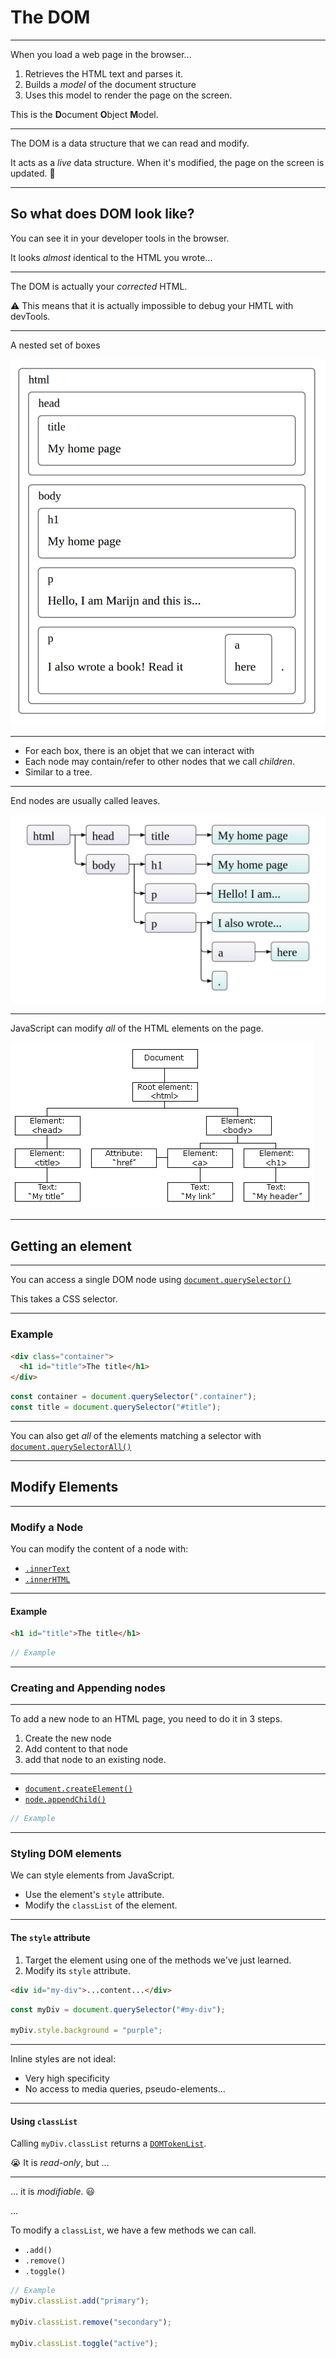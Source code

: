 # The DOM

---

When you load a web page in the browser...

1. Retrieves the HTML text and parses it.
2. Builds a _model_ of the document structure
3. Uses this model to render the page on the screen.

<Spacer size={24} />

This is the **D**ocument **O**bject **M**odel.

---

The DOM is a data structure that we can read and modify.

It acts as a _live_ data structure. When it's modified, the page on the screen is updated. 🤯

---

## So what does DOM look like?

You can see it in your developer tools in the browser.

It looks _almost_ identical to the HTML you wrote...

---

The DOM is actually your _corrected_ HTML.

⚠️ This means that it is actually impossible to debug your HMTL with devTools.

---

A nested set of boxes

<img src="./assets/dom_example.png" />

---

- For each box, there is an objet that we can interact with
- Each node may contain/refer to other nodes that we call _children_.
- Similar to a tree.

---

End nodes are usually called leaves.

<img src="./assets/dom_tree.png" />

---

JavaScript can modify _all_ of the HTML elements on the page.

<img src="./assets/html_tree.gif" />

---

## Getting an element

---

You can access a single DOM node using [`document.querySelector()`](https://www.w3schools.com/jsref/met_document_queryselector.asp)

This takes a CSS selector.

---

### Example

```html
<div class="container">
  <h1 id="title">The title</h1>
</div>
```

```js
const container = document.querySelector(".container");
const title = document.querySelector("#title");
```

---

You can also get _all_ of the elements matching a selector with [`document.querySelectorAll()`](https://www.w3schools.com/jsref/met_document_queryselectorall.asp)

---

## Modify Elements

---

### Modify a Node

You can modify the content of a node with:

- [`.innerText`](https://www.w3schools.com/jsref/prop_node_innertext.asp)
- [`.innerHTML`](https://www.w3schools.com/jsref/prop_html_innerhtml.asp)

---

#### Example

```html
<h1 id="title">The title</h1>
```

```js
// Example
```

---

### Creating and Appending nodes

---

To add a new node to an HTML page, you need to do it in 3 steps.

1. Create the new node
2. Add content to that node
3. add that node to an existing node.

---

- [`document.createElement()`](https://www.w3schools.com/jsref/met_document_createelement.asp)
- [`node.appendChild()`](https://www.w3schools.com/jsref/met_node_appendchild.asp)

```js
// Example
```

---

### Styling DOM elements

We can style elements from JavaScript.

- Use the element's `style` attribute.
- Modify the `classList` of the element.

---

#### The `style` attribute

1. Target the element using one of the methods we've just learned.
2. Modify its `style` attribute.

```html
<div id="my-div">...content...</div>
```

```js
const myDiv = document.querySelector("#my-div");

myDiv.style.background = "purple";
```

---

Inline styles are not ideal:

- Very high specificity
- No access to media queries, pseudo-elements...

---

#### Using `classList`

Calling `myDiv.classList` returns a [`DOMTokenList`](https://developer.mozilla.org/en-US/docs/Web/API/DOMTokenList).

😭 It is _read-only_, but ...

---

... it is _modifiable_. 😃

...

To modify a `classList`, we have a few methods we can call.

- `.add()`
- `.remove()`
- `.toggle()`

```js
// Example
myDiv.classList.add("primary");

myDiv.classList.remove("secondary");

myDiv.classList.toggle("active");
```
